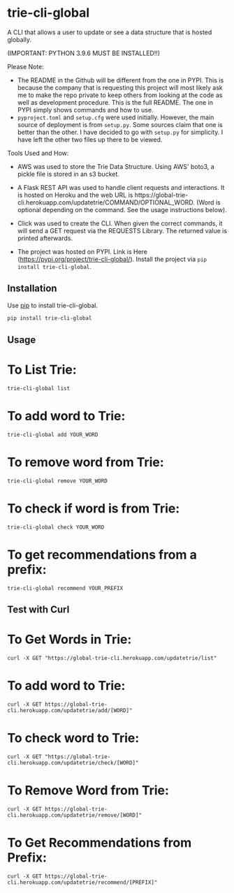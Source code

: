 # trie-cli-global

A CLI that allows a user to update or see a data structure that is hosted globally.

(IMPORTANT: PYTHON 3.9.6 MUST BE INSTALLED!!)

Please Note: 
- The README in the Github will be different from the one in PYPI. This is because the company that is requesting this project will most likely ask me to make the repo       private to keep others from looking at the code as well as development procedure. This is the full README. The one in PYPI simply shows commands and how to use. 
- ```pyproject.toml``` and ```setup.cfg``` were used initially. However, the main source of deployment is from ```setup.py```. Some sources claim that one is better than the other. I have decided to go with ```setup.py``` for simplicity. I have left the other two files up there to be viewed. 
    
Tools Used and How: 
- AWS was used to store the Trie Data Structure. Using AWS' boto3, a pickle file is stored in an s3 bucket. 
    
- A Flask REST API was used to handle client requests and interactions. It is hosted on Heroku and the web URL is https://global-trie-     cli.herokuapp.com/updatetrie/COMMAND/OPTIONAL_WORD. (Word is optional depending on the command. See the usage instructions below). 
    
- Click was used to create the CLI. When given the correct commands, it will send a GET request via the REQUESTS Library. The returned value is printed afterwards. 
    
- The project was hosted on PYPI. Link is Here (https://pypi.org/project/trie-cli-global/). Install the project via ```pip install trie-cli-global```. 
    
## Installation

Use [pip](https://pip.pypa.io/en/stable/) to install trie-cli-global.

```bash
pip install trie-cli-global
```

## Usage

# To List Trie:
```
trie-cli-global list
```

# To add word to Trie:
```
trie-cli-global add YOUR_WORD
```

# To remove word from Trie:
```
trie-cli-global remove YOUR_WORD
```

# To check if word is from Trie:
```
trie-cli-global check YOUR_WORD
```

# To get recommendations from a prefix:

```
trie-cli-global recommend YOUR_PREFIX
```

## Test with Curl

# To Get Words in Trie:
```curl -X GET "https://global-trie-cli.herokuapp.com/updatetrie/list"```

# To add word to Trie:
```curl -X GET https://global-trie-cli.herokuapp.com/updatetrie/add/[WORD]"```

# To check word to Trie:
```curl -X GET "https://global-trie-cli.herokuapp.com/updatetrie/check/[WORD]"```

# To Remove Word from Trie:
```curl -X GET https://global-trie-cli.herokuapp.com/updatetrie/remove/[WORD]"```

# To Get Recommendations from Prefix:
```curl -X GET https://global-trie-cli.herokuapp.com/updatetrie/recommend/[PREFIX]"```
